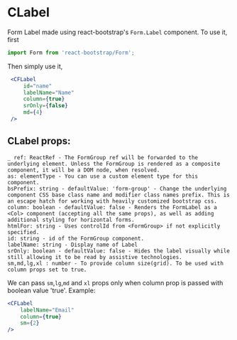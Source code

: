 # CLabel

Form Label made using react-bootstrap's `Form.Label` component.
To use it, first

```jsx harmony
import Form from 'react-bootstrap/Form';
```
Then simply use it,
```jsx harmony
 <CFLabel
     id="name"
     labelName="Name"
     column={true}
     srOnly={false}
     md={4}
 />

```

## CLabel props:
```text
_ ref: ReactRef - The FormGroup ref will be forwarded to the underlying element. Unless the FormGroup is rendered as a composite component, it will be a DOM node, when resolved.
as: elementType - You can use a custom element type for this component.
bsPrefix: string - defaultValue: 'form-group' - Change the underlying component CSS base class name and modifier class names prefix. This is an escape hatch for working with heavily customized bootstrap css.
column: boolean - defaultValue: false - Renders the FormLabel as a <Col> component (accepting all the same props), as well as adding additional styling for horizontal forms.
htmlFor: string - Uses controlId from <FormGroup> if not explicitly specified.
id: string - id of the FormGroup component.
labelName: string - Display name of Label
srOnly: boolean - defaultValue: false - Hides the label visually while still allowing it to be read by assistive technologies.
sm,md,lg,xl : number - To provide column size(grid). To be used with column props set to true.

```
We can pass ``sm``,``lg``,``md`` and ``xl`` props only when column prop is passed with boolean value 'true'.
Example:
```jsx harmony
<CFLabel 
    labelName="Email" 
    column={true} 
    sm={2}
/>
```